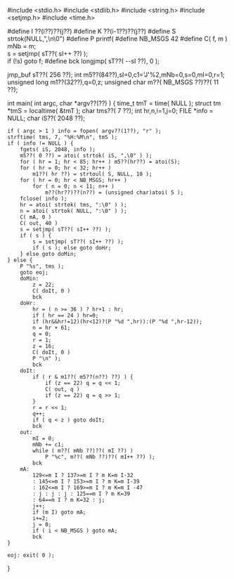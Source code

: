 <!-- language: lang-c -->

#include <stdio.h>
#include <stdlib.h>
#include <string.h>
#include <setjmp.h>
#include <time.h>

#define I ??(i??)??(j??)
#define K ??(i-1??)??(j??)
#define S strtok(NULL,",\n\0")
#define P printf(
#define NB_MSGS 42
#define C( f, m ) mNb = m;\
    s = setjmp( sT??( sI++ ??) );\
    if (!s) goto f;
#define bck longjmp( sT??( --sI ??), 0 );

jmp_buf sT??( 256 ??);
int m5??(84??),sI=0,c1='J'%2,mNb=0,s=0,mI=0,r=1;
unsigned long m1??(32??),q=0,z;
unsigned char m??( NB_MSGS ??)??( 11 ??);

int main( int argc, char *argv??(??) )
{
    time_t tmT = time( NULL );
    struct tm *tmS = localtime( &tmT );
    char tms??( 7 ??);
    int hr,n,i=1,j=0;
    FILE *info = NULL;
    char iS??( 2048 ??);

    if ( argc > 1 ) info = fopen( argv??(1??), "r" );
    strftime( tms, 7, "%H:%M\n", tmS );
    if ( info != NULL ) {
        fgets( iS, 2048, info );
        m5??( 0 ??) = atoi( strtok( iS, ",\0" ) );
        for ( hr = 1; hr < 85; hr++ ) m5??(hr??) = atoi(S);
        for ( hr = 0; hr < 32; hr++ ) 
            m1??( hr ??) = strtoul( S, NULL, 10 );
        for ( hr = 0; hr < NB_MSGS; hr++ ) 
            for ( n = 0; n < 11; n++ ) 
                m??(hr??)??(n??) = (unsigned char)atoi( S );
        fclose( info );
        hr = atoi( strtok( tms, ":\0" ) );
        n = atoi( strtok( NULL, ":\0" ) );
        C( mA, 0 )
        C( out, 40 )
        s = setjmp( sT??( sI++ ??) );
        if ( s ) {
            s = setjmp( sT??( sI++ ??) );
            if ( s ); else goto doHr;
        } else goto doMin;
    } else {
        P "%s", tms );
        goto eoj;
        doMin:
            z = 22;
            C( doIt, 0 )
            bck
        doHr:
            hr = ( n >= 36 ) ? hr+1 : hr;
            if ( hr == 24 ) hr=0;
            if (hr&&hr!=12)(hr<12)?(P "%d ",hr)):(P "%d ",hr-12));
            n = hr + 61;
            q = 0;
            r = 1;
            z = 16;
            C( doIt, 0 )
            P "\n" );
            bck
        doIt:
            if ( r & m1??( m5??(n??) ??) ) {
                if (z == 22) q = q << 1;
                C( out, q )
                if (z == 22) q = q >> 1;
            }
            r = r << 1;
            q++;
            if ( q < z ) goto doIt;
            bck
        out:
            mI = 0;
            mNb += c1;
            while ( m??( mNb ??)??( mI ??) ) 
                P "%c", m??( mNb ??)??( mI++ ??) );
            bck
        mA:
            129<=m I ? 137>=m I ? m K=m I-32
            : 145<=m I ? 153>=m I ? m K=m I-39
            : 162<=m I ? 169>=m I ? m K=m I -47
            : j : j : j : 125==m I ? m K=39
            : 64==m I ? m K=32 : j;
            j++;
            if (m I) goto mA;
            i+=2;
            j = 0;
            if ( i < NB_MSGS ) goto mA;
            bck
    }

    eoj: exit( 0 );

}
